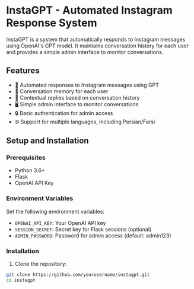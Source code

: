 # InstaGPT - Automated Instagram Response System

InstaGPT is a system that automatically responds to Instagram messages using OpenAI's GPT model. It maintains conversation history for each user and provides a simple admin interface to monitor conversations.

## Features

- 🤖 Automated responses to Instagram messages using GPT
- 💬 Conversation memory for each user
- 🧠 Contextual replies based on conversation history
- 🖥️ Simple admin interface to monitor conversations
- 🔒 Basic authentication for admin access
- 🌐 Support for multiple languages, including Persian/Farsi

## Setup and Installation

### Prerequisites

- Python 3.6+
- Flask
- OpenAI API Key

### Environment Variables

Set the following environment variables:

- `OPENAI_API_KEY`: Your OpenAI API key
- `SESSION_SECRET`: Secret key for Flask sessions (optional)
- `ADMIN_PASSWORD`: Password for admin access (default: admin123)

### Installation

1. Clone the repository:

```bash
git clone https://github.com/yourusername/instagpt.git
cd instagpt
